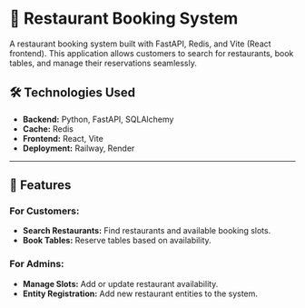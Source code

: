 # 📌 Restaurant Booking System

A restaurant booking system built with FastAPI, Redis, and Vite (React frontend). This application allows customers to search for restaurants, book tables, and manage their reservations seamlessly.

## 🛠️ Technologies Used

- **Backend:** Python, FastAPI, SQLAlchemy  
- **Cache:** Redis  
- **Frontend:** React, Vite  
- **Deployment:** Railway, Render  

---

## 🚀 Features

### For Customers:
- **Search Restaurants:** Find restaurants and available booking slots.  
- **Book Tables:** Reserve tables based on availability.  

### For Admins:
- **Manage Slots:** Add or update restaurant availability.  
- **Entity Registration:** Add new restaurant entities to the system.   
